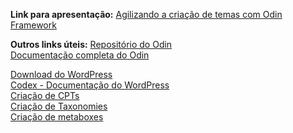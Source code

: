 **Link para apresentação:**
[Agilizando a criação de temas com Odin Framework](https://docs.google.com/presentation/d/1ItgZ30-DlpJHyW1_rGbhwlopdsIbGo9u01dmOBAifHM/present?slide=id.p)  

**Outros links úteis:**
[Repositório do Odin](https://github.com/wpbrasil/odin)  
[Documentação completa do Odin](https://github.com/wpbrasil/odin/wiki)  

[Download do WordPress](https://wordpress.org/)  
[Codex - Documentação do WordPress](https://codex.wordpress.org)  
[Criação de CPTs](https://codex.wordpress.org/Function_Reference/register_post_type)  
[Criação de Taxonomies](https://codex.wordpress.org/Function_Reference/register_taxonomy)  
[Criação de metaboxes](https://codex.wordpress.org/Function_Reference/add_meta_box)